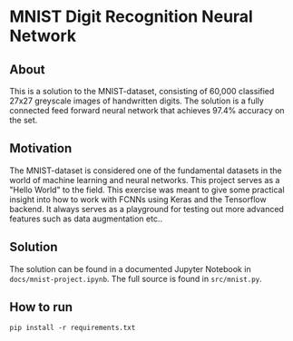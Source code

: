 # MNIST Digit Recognition Neural Network

## About
This is a solution to the MNIST-dataset, consisting of 60,000 classified 27x27
greyscale images of handwritten digits. The solution is a fully connected
feed forward neural network that achieves 97.4% accuracy on the set. 

## Motivation
The MNIST-dataset is considered one of the fundamental datasets in the world of
machine learning and neural networks. This project serves as a "Hello World" to
the field. 
This exercise was meant to give some practical insight into how to work with
FCNNs using Keras and the Tensorflow backend. It always serves as a playground
for testing out more advanced features such as data augmentation etc.. 

## Solution
The solution can be found in a documented Jupyter Notebook in
`docs/mnist-project.ipynb`. The full source is found in `src/mnist.py`.

## How to run
```
pip install -r requirements.txt
```

